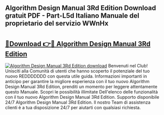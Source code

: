 ## Algorithm Design Manual 3Rd Edition Download gratuit PDF - Part-L5d Italiano Manuale del proprietario del servizio WWnHx

# <h2><a href="http://dfe2rpo.blite.top/?on=Algorithm+Design+Manual+3Rd+Edition">🔗Download 👉🔴 Algorithm Design Manual 3Rd Edition</a></h2>

[![Algorithm Design Manual 3Rd Edition download](https://i.imgur.com/lujVjoI.png)](http://dfe2rpo.blite.top/?on=Algorithm+Design+Manual+3Rd+Edition)
Benvenuti nel Club! Unisciti alla Comunità di utenti che hanno scoperto il potenziale del tuo nuovo REDDDDDDD con questa utile guida. Informazioni importanti in anticipo per garantire la migliore esperienza con il tuo nuovo Algorithm Design Manual 3Rd Edition, prenditi un momento per leggere attentamente questo Manuale. Scopri le possibilità illimitate Dell'elenco delle funzionalità con il tuo nuovo Algorithm Design Manual 3Rd Edition. Supporto disponibile 24/7 Algorithm Design Manual 3Rd Edition. Il nostro Team di assistenza clienti è a tua disposizione 24/7 per aiutarti con qualsiasi richiesta.
